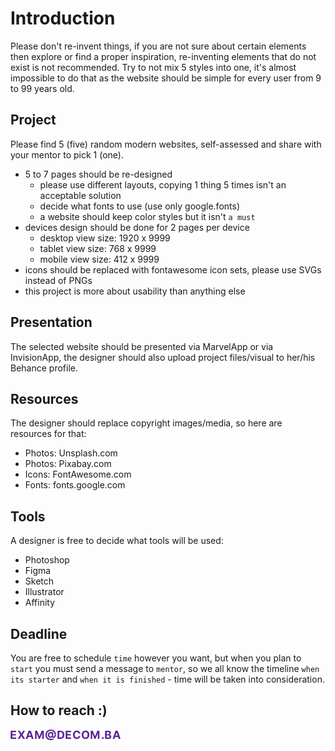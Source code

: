 # Introduction
Please don't re-invent things, if you are not sure about certain elements then explore or find a proper inspiration, re-inventing elements that do not exist is not recommended. Try to not mix 5 styles into one, it's almost impossible to do that as the website should be simple for every user from 9 to 99 years old.



## Project
Please find 5 (five) random modern websites, self-assessed and share with your mentor to pick 1 (one).

- 5 to 7 pages should be re-designed 
    - please use different layouts, copying 1 thing 5 times isn't an acceptable solution
    - decide what fonts to use (use only google.fonts)
    - a website should keep color styles but it isn't `a must`
- devices design should be done for 2 pages per device
    - desktop view size: 1920 x 9999
    - tablet view size: 768 x 9999
    - mobile view size: 412 x 9999
- icons should be replaced with fontawesome icon sets, please use SVGs instead of PNGs
- this project is more about usability than anything else



## Presentation
The selected website should be presented via MarvelApp or via InvisionApp, the designer should also upload project files/visual to her/his Behance profile.



## Resources
The designer should replace copyright images/media, so here are resources for that:
* Photos: Unsplash.com
* Photos: Pixabay.com
* Icons: FontAwesome.com
* Fonts: fonts.google.com



## Tools 
A designer is free to decide what tools will be used: 
- Photoshop
- Figma
- Sketch
- Illustrator
- Affinity



## Deadline
You are free to schedule `time` however you want, but when you plan to `start` you must send a message to `mentor`, so we all know the timeline `when its starter` and `when it is finished` - time will be taken into consideration.


## How to reach :)
<img align="left" src="https://raw.githubusercontent.com/decombh/exams-2019/master/assets/images/touch.png"  width="176">